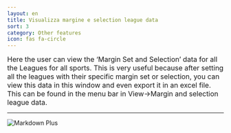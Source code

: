 ```yaml
---
layout: en
title: Visualizza margine e selection league data
sort: 3
category: Other features
icon: fas fa-circle
---
```

<p class="message">
    
</p>

<font size="3">Here the user can view the ‘Margin Set and Selection’ data for all the Leagues for all sports. This is very useful because after setting all the leagues with their specific margin set or selection, you can view this data in this window and even export it in an excel file. This can be found in the menu bar in View->Margin and selection league data.</font> 

---

![Markdown Plus]({{site.baseurl}}/public/images/altre-caratteristiche/marg-sel-league-data.png)


